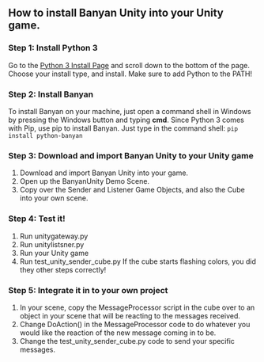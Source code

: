 ## How to install Banyan Unity into your Unity game.

### Step 1: Install Python 3
Go to the [Python 3 Install Page](https://www.python.org/downloads/release/python-354/) and scroll down to the bottom of the page. Choose your install type, and install. Make sure to add Python to the PATH! 

### Step 2: Install Banyan
To install Banyan on your machine, just open a command shell in Windows by pressing the Windows button and typing **cmd**. Since Python 3 comes with Pip, use pip to install Banyan. Just type in the command shell: `pip install python-banyan`

### Step 3: Download and import Banyan Unity to your Unity game

1. Download and import Banyan Unity into your game.
2. Open up the BanyanUnity Demo Scene.
3. Copy over the Sender and Listener Game Objects, and also the Cube into your own scene.

### Step 4: Test it!

1. Run unitygateway.py
2. Run unitylistsner.py
3. Run your Unity game
4. Run test_unity_sender_cube.py
If the cube starts flashing colors, you did they other steps correctly!

### Step 5: Integrate it in to your own project

1. In your scene, copy the MessageProcessor script in the cube over to an object in your scene that will be reacting to the messages received. 
2. Change DoAction() in the MessageProcessor code to do whatever you would like the reaction of the new message coming in to be.
3. Change the test_unity_sender_cube.py code to send your specific messages.
